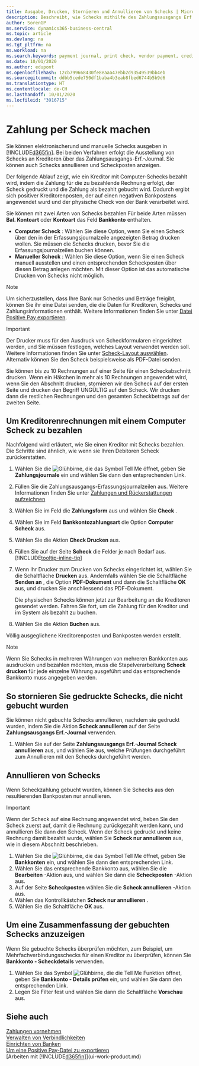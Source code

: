 ```yaml
---
title: Ausgabe, Drucken, Stornieren und Annullieren von Schecks | Microsoft Docs
description: Beschreibt, wie Schecks mithilfe des Zahlungsausgangs Erf.-Journals, ausgegeben, gedruckt oder annulliert werden oder wie Scheck-Fibuposteneinträge in Business Central angezeigt werden.
author: SorenGP
ms.service: dynamics365-business-central
ms.topic: article
ms.devlang: na
ms.tgt_pltfrm: na
ms.workload: na
ms.search.keywords: payment journal, print check, vendor payment, creditor, debt, balance due, AP
ms.date: 10/01/2020
ms.author: edupont
ms.openlocfilehash: 12cb799668430fe8eaaa47ebb2d93549539bb4eb
ms.sourcegitcommit: ddbb5cede750df1baba4b3eab8fbed6744b5b9d6
ms.translationtype: HT
ms.contentlocale: de-CH
ms.lasthandoff: 10/01/2020
ms.locfileid: "3916715"
---
```

# <a name="make-check-payments"></a>Zahlung per Scheck machen

Sie können elektronischerund und manuelle Schecks ausgeben in [!INCLUDE[d365fin](includes/d365fin_md.md)]. Bei beiden Verfahren erfolgt die Ausstellung von Schecks an Kreditoren über das Zahlungsausgangs-Erf.-Journal. Sie können auch Schecks annullieren und Scheckposten anzeigen.

Der folgende Ablauf zeigt, wie ein Kreditor mit Computer-Schecks bezahlt wird, indem die Zahlung für die zu bezahlende Rechnung erfolgt, der Scheck gedruckt und die Zahlung als bezahlt gebucht wird. Dadurch ergibt sich positiver Kreditorenposten, der auf einen negativen Bankpostens angewendet wurd und der physische Check von der Bank verarbeitet wird.

Sie können mit zwei Arten von Schecks bezahlen Für beide Arten müssen **Bal. Kontoart** oder **Kontoart** das Feld **Bankkonto** enthalten.

- **Computer Scheck** : Wählen Sie diese Option, wenn Sie einen Scheck über den in der Erfassungsjournalzeile angezeigten Betrag drucken wollen. Sie müssen die Schecks drucken, bevor Sie die Erfassungsjournalzeilen buchen können.
- **Manueller Scheck** : Wählen Sie diese Option, wenn Sie einen Scheck manuell ausstellen und einen entsprechenden Scheckposten über diesen Betrag anlegen möchten. Mit dieser Option ist das automatische Drucken von Schecks nicht möglich.

> [!NOTE]  
> Um sicherzustellen, dass Ihre Bank nur Schecks und Beträge freigibt, können Sie ihr eine Datei senden, die die Daten für Kreditoren, Schecks und Zahlungsinformationen enthält. Weitere Informationen finden Sie unter [Datei Positive Pay exportieren](finance-how-positive-pay.md).

> [!IMPORTANT]
> Der Drucker muss für den Ausdruck von Scheckformularen eingerichtet werden, und Sie müssen festlegen, welches Layout verwendet werden soll. Weitere Informationen finden Sie unter [Scheck-Layout auswählen](finance-how-define-check-layouts.md). Alternativ können Sie den Scheck beispielsweise als PDF-Datei senden.  

Sie können bis zu 10 Rechnungen auf einer Seite für einen Scheckabschnitt drucken. Wenn ein Häkchen in mehr als 10 Rechnungen angewendet wird, wenn Sie den Abschnitt drucken, stornieren wir den Scheck auf der ersten Seite und drucken den Begriff UNGÜLTIG auf den Scheck. Wir drucken dann die restlichen Rechnungen und den gesamten Scheckbetrags auf der zweiten Seite.

## <a name="to-pay-a-vendor-invoice-with-a-computer-check"></a>Um Kreditorenrechnungen mit einem Computer Scheck zu bezahlen
Nachfolgend wird erläutert, wie Sie einen Kreditor mit Schecks bezahlen. Die Schritte sind ähnlich, wie wenn sie Ihren Debitoren Scheck zurückerstatten.

1. Wählen Sie die ![Glühbirne, die das Symbol Tell Me öffnet](media/ui-search/search_small.png "Tell Me-Funktion"), geben Sie **Zahlungsjournale** ein und wählen Sie dann den entsprechenden Link.
2. Füllen Sie die Zahlungsausgangs-Erfassungsjournalzeilen aus. Weitere Informationen finden Sie unter [Zahlungen und Rückerstattungen aufzeichnen](payables-how-post-payments-refunds.md)
3. Wählen Sie im Feld die **Zahlungsform** aus und wählen Sie **Check** .
4. Wählen Sie im Feld **Bankkontozahlungsart** die Option **Computer Scheck** aus.
5. Wählen Sie die Aktion **Check Drucken** aus.
6. Füllen Sie auf der Seite **Scheck** die Felder je nach Bedarf aus. [!INCLUDE[tooltip-inline-tip](includes/tooltip-inline-tip_md.md)]
7. Wenn Ihr Drucker zum Drucken von Schecks eingerichtet ist, wählen Sie die Schaltfläche **Drucken** aus. Andernfalls wählen Sie die Schaltfläche **Senden an** , die Option **PDF-Dokument** und dann die Schaltfläche **OK** aus, und drucken Sie anschliessend das PDF-Dokument.

    Die physischen Schecks können jetzt zur Bearbeitung an die Kreditoren gesendet werden. Fahren Sie fort, um die Zahlung für den Kreditor und im System als bezahlt zu buchen.
8. Wählen Sie die Aktion **Buchen** aus.

Völlig ausgeglichene Kreditorenposten und Bankposten werden erstellt.

> [!NOTE]  
> Wenn Sie Schecks in mehreren Währungen von mehreren Bankkonten aus ausdrucken und bezahlen möchten, muss die Stapelverarbeitung **Scheck drucken** für jede einzelne Währung ausgeführt und das entsprechende Bankkonto muss angegeben werden.

## <a name="to-cancel-printed-checks-that-are-not-posted"></a>So stornieren Sie gedruckte Schecks, die nicht gebucht wurden
Sie können nicht gebuchte Schecks annullieren, nachdem sie gedruckt wurden, indem Sie die Aktion **Scheck annullieren** auf der Seite **Zahlungsausgangs Erf.-Journal** verwenden.

1. Wählen Sie auf der Seite **Zahlungsausgangs Erf.-Journal** **Scheck annullieren** aus, und wählen Sie aus, welche Prüfungen durchgeführt zum Annullieren mit den Schecks durchgeführt werden.

## <a name="to-void-checks"></a>Annullieren von Schecks

Wenn Scheckzahlung gebucht wurden, können Sie Schecks aus den resultierenden Bankposten nur annullieren.

> [!IMPORTANT]
> Wenn der Scheck auf eine Rechnung angewendet wird, heben Sie den Scheck zuerst auf, damit die Rechnung zurückgezahlt werden kann, und annullieren Sie dann den Scheck. Wenn der Scheck gedruckt und keine Rechnung damit bezahlt wurde, wählen Sie **Scheck nur annullieren** aus, wie in diesem Abschnitt beschrieben.

1. Wählen Sie die ![Glühbirne, die das Symbol Tell Me](media/ui-search/search_small.png "Tell Me-Funktion") öffnet, geben Sie **Bankkonten** ein, und wählen Sie dann den entsprechenden Link.
2. Wählen Sie das entsprechende Bankkonto aus, wählen Sie die **Bearbeiten** -Aktion aus, und wählen Sie dann die **Scheckposten** -Aktion aus.
3. Auf der Seite **Scheckposten** wählen Sie die **Scheck annullieren** -Aktion aus.
4. Wählen das Kontrollkästchen **Scheck nur annullieren** .
5. Wählen Sie die Schaltfläche **OK** aus.

## <a name="to-view-a-summary-of-posted-checks"></a>Um eine Zusammenfassung der gebuchten Schecks anzuzeigen
Wenn Sie gebuchte Schecks überprüfen möchten, zum Beispiel, um Mehrfachverbindungsschecks für einen Kreditor zu überprüfen, können Sie **Bankkonto - Scheckdetails** verwenden.
1. Wählen Sie das Symbol ![Glühbirne, die die Tell Me Funktion öffnet](media/ui-search/search_small.png "Tell Me-Funktion"), geben Sie **Bankkonto - Details prüfen** ein, und wählen Sie dann den entsprechenden Link.
2. Legen Sie Filter fest und wählen Sie dann die Schaltfläche **Vorschau** aus.

## <a name="see-also"></a>Siehe auch
[Zahlungen vornehmen](payables-make-payments.md)  
[Verwalten von Verbindlichkeiten](payables-manage-payables.md)  
[Einrichten von Banken](bank-setup-banking.md)  
[Um eine Positive Pay-Datei zu exportieren](finance-how-positive-pay.md)  
[Arbeiten mit [!INCLUDE[d365fin](includes/d365fin_md.md)]](ui-work-product.md)  
